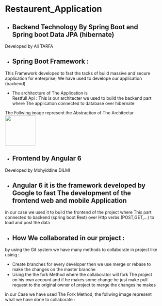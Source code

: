 # Restaurent_Application
- ## Backend Technology By Spring Boot and Spring boot Data JPA (hibernate)
Developed by Ali TARFA 
- ## Spring Boot Framework : 
This Framework developed to fast the tacks of build massive and secure application for enterprise,
We have used to develope our application (backend) 
- The architecture of The Application is  
    Restfull Api : This is our architecter we used to build the backend part where The application connected to database over hibernate
    
The Follwing image represent the Abstraction of The Architectur 
<img height=100 src=""/>

- ## Frontend by Angular 6
Developed by Mohyiddine DILMI
- ## Angular 6 it is the framework developed by Google to fast The development of the frontend web and mobile Application 
in our case we used it to build the frontend of the project where This part connected to backend (spring boot Rest) over Http verbs (POST,GET,...) to load and post the data 

 - ## How We collaborated in our project :
 by using the Git system we have many methods to collaborate in project like usinig :
  - Create branches for every developer then we use merge or rebase to make the changes on the master branche 
  - Using the the fork Method where the collaborator will fork The project on his own account and if he makes some change he just make pull request to the original owner of project to merge the changes he makes 
  
  in our Case we have used The Fork Method, the follwing image represent what we have done to collaborate :

<img height src="" />





